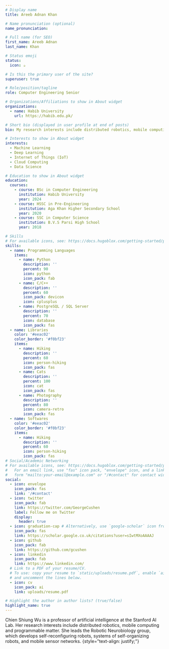 ```yaml
---
# Display name
title: Areeb Adnan Khan

# Name pronunciation (optional)
name_pronunciation: 

# Full name (for SEO)
first_name: Areeb Adnan
last_name: Khan

# Status emoji
status:
  icon: ☕️

# Is this the primary user of the site?
superuser: true

# Role/position/tagline
role: Computer Engineering Senior

# Organizations/Affiliations to show in About widget
organizations:
  - name: Habib University
    url: https://habib.edu.pk/

# Short bio (displayed in user profile at end of posts)
bio: My research interests include distributed robotics, mobile computing and programmable matter.

# Interests to show in About widget
interests:
  - Machine Learning
  - Deep Learning 
  - Internet of Things (IoT)
  - Cloud Computing
  - Data Science

# Education to show in About widget
education:
  courses:
    - course: BSc in Computer Engineering
      institution: Habib University
      year: 2024
    - course: HSSC in Pre-Engineering
      institution: Aga Khan Higher Secondary School
      year: 2020
    - course: SSC in Computer Science
      institution: B.V.S Parsi High School
      year: 2018

# Skills
# For available icons, see: https://docs.hugoblox.com/getting-started/page-builder/#icons
skills:
  - name: Programming Languages
    items:
      - name: Python
        description: ''
        percent: 90
        icon: python
        icon_pack: fab
      - name: C/C++
        description: ''
        percent: 60
        icon_pack: devicon
        icon: cplusplus
      - name: PostgreSQL / SQL Server
        description: ''
        percent: 70
        icon: database
        icon_pack: fas
  - name: Libraries
    color: '#eeac02'
    color_border: '#f0bf23'
    items:
      - name: Hiking
        description: ''
        percent: 60
        icon: person-hiking
        icon_pack: fas
      - name: Cats
        description: ''
        percent: 100
        icon: cat
        icon_pack: fas
      - name: Photography
        description: ''
        percent: 80
        icon: camera-retro
        icon_pack: fas
  - name: Softwares
    color: '#eeac02'
    color_border: '#f0bf23'
    items:
      - name: Hiking
        description: ''
        percent: 60
        icon: person-hiking
        icon_pack: fas
# Social/Academic Networking
# For available icons, see: https://docs.hugoblox.com/getting-started/page-builder/#icons
#   For an email link, use "fas" icon pack, "envelope" icon, and a link in the
#   form "mailto:your-email@example.com" or "/#contact" for contact widget.
social:
  - icon: envelope
    icon_pack: fas
    link: '/#contact'
  - icon: twitter
    icon_pack: fab
    link: https://twitter.com/GeorgeCushen
    label: Follow me on Twitter
    display:
      header: true
  - icon: graduation-cap # Alternatively, use `google-scholar` icon from `ai` icon pack
    icon_pack: fas
    link: https://scholar.google.co.uk/citations?user=sIwtMXoAAAAJ
  - icon: github
    icon_pack: fab
    link: https://github.com/gcushen
  - icon: linkedin
    icon_pack: fab
    link: https://www.linkedin.com/
  # Link to a PDF of your resume/CV.
  # To use: copy your resume to `static/uploads/resume.pdf`, enable `ai` icons in `params.yaml`,
  # and uncomment the lines below.
  - icon: cv
    icon_pack: ai
    link: uploads/resume.pdf

# Highlight the author in author lists? (true/false)
highlight_name: true
---
```


Chien Shiung Wu is a professor of artificial intelligence at the Stanford AI Lab. Her research interests include distributed robotics, mobile computing and programmable matter. She leads the Robotic Neurobiology group, which develops self-reconfiguring robots, systems of self-organizing robots, and mobile sensor networks.
{style="text-align: justify;"}

